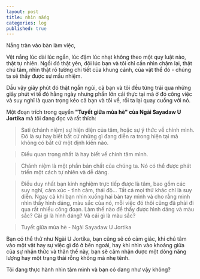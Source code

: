 ```yaml
---
layout: post
title: nhìn nắng
categories: log
published: true
---
```

Nắng tràn vào bàn làm việc,


Vệt nắng lúc dài lúc ngắn, lúc đậm lúc nhạt không theo một quy luật nào, thật tự nhiên. Ngồi đó thật yên, đôi lúc bạn và tôi chỉ cần nhìn chậm lại, thật chú tâm, nhìn thật rõ tường chi tiết của khung cảnh, của vật thể đó - chúng ta sẽ thấy được sự mầu nhiệm.


Dầu vậy giây phút đó thật ngắn ngủi, cả bạn và tôi đều từng trải qua những giây phút vi tế đó hằng ngày nhưng phần lớn cái thực tại mà ở đó công việc và suy nghĩ là quan trọng kéo cả bạn và tôi về, rồi ta lại quay cuồng với nó.


Một đoạn trích trong quyển **"Tuyết giữa mùa hè" của Ngài Sayadaw U Jortika** mà tôi đang đọc và rất thích:

>Sati (chánh niệm) sự hiện diện của tâm, hoặc sự ý thức về chính mình. Đó là sự hay biết bất cứ những gì đang diễn ra trong hiện tại mà không có bất cứ một định kiến nào.

>Điều quan trọng nhất là hay biết về chính tâm mình.

>Chánh niệm là một phần bản chất của chúng ta. Nó có thể được phát triển một cách tự nhiên và dễ dàng.

>Điều duy nhất bạn kinh nghiệm trực tiếp được là tâm, bao gồm các suy nghĩ, cảm xúc - tình cảm, thái độ... Tất cả mọi thứ khác chỉ là suy diễn. Ngay cả khi bạn nhìn xuống hai bàn tay mình và cho rằng mình nhìn thấy hình dáng, màu sắc của nó, mỗi việc đó thôi cũng đã phải đi qua rất nhiều công đoạn. Làm thế nào để thấy được hình dáng và màu sắc? Cài gì là hình dáng? Và cái gì là màu sắc?

>Tuyết giữa mùa hè - Ngài Sayadaw U Jortika


Bạn có thể thử như Ngài U Jortika, bạn cũng sẽ có cảm giác, khi chú tâm vào một vật hay sự việc gì đó ở bên ngoài, hay khi nhìn vào khoảng giữa của sự nhận thức và thân thể này, bạn sẽ cảm nhận được một dòng năng lượng hay một trạng thái rỗng không mà nhẹ tênh.


Tôi đang thực hành nhìn tâm mình và bạn có đang như vậy không?
